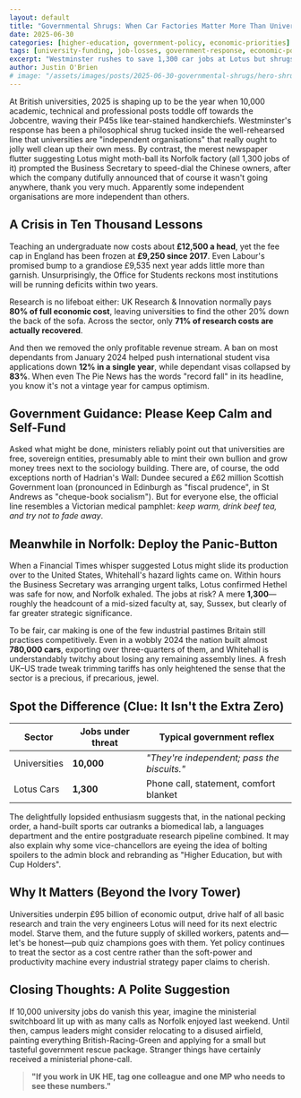 ```yaml
---
layout: default
title: "Governmental Shrugs: When Car Factories Matter More Than Universities"
date: 2025-06-30
categories: [higher-education, government-policy, economic-priorities]
tags: [university-funding, job-losses, government-response, economic-policy, UK-priorities, car-industry]
excerpt: "Westminster rushes to save 1,300 car jobs at Lotus but shrugs at 10,000 university redundancies. Apparently some independent organisations are more independent than others."
author: Justin O'Brien
# image: "/assets/images/posts/2025-06-30-governmental-shrugs/hero-shrugging-politician.jpg"
---
```


<!-- ![Politician shrugging while university buildings crumble in background](/assets/images/posts/2025-07-25-governmental-shrugs/hero-shrugging-politician.jpg) -->

At British universities, 2025 is shaping up to be the year when 10,000 academic, technical and professional posts toddle off towards the Jobcentre, waving their P45s like tear-stained handkerchiefs. Westminster's response has been a philosophical shrug tucked inside the well-rehearsed line that universities are "independent organisations" that really ought to jolly well clean up their own mess. By contrast, the merest newspaper flutter suggesting Lotus might moth-ball its Norfolk factory (all 1,300 jobs of it) prompted the Business Secretary to speed-dial the Chinese owners, after which the company dutifully announced that of course it wasn't going anywhere, thank you very much. Apparently some independent organisations are more independent than others.

## A Crisis in Ten Thousand Lessons

Teaching an undergraduate now costs about **£12,500 a head**, yet the fee cap in England has been frozen at **£9,250 since 2017**. Even Labour's promised bump to a grandiose £9,535 next year adds little more than garnish. Unsurprisingly, the Office for Students reckons most institutions will be running deficits within two years.

Research is no lifeboat either: UK Research & Innovation normally pays **80% of full economic cost**, leaving universities to find the other 20% down the back of the sofa. Across the sector, only **71% of research costs are actually recovered**.

And then we removed the only profitable revenue stream. A ban on most dependants from January 2024 helped push international student visa applications down **12% in a single year**, while dependant visas collapsed by **83%**. When even The Pie News has the words "record fall" in its headline, you know it's not a vintage year for campus optimism.

## Government Guidance: Please Keep Calm and Self-Fund

Asked what might be done, ministers reliably point out that universities are free, sovereign entities, presumably able to mint their own bullion and grow money trees next to the sociology building. There are, of course, the odd exceptions north of Hadrian's Wall: Dundee secured a £62 million Scottish Government loan (pronounced in Edinburgh as "fiscal prudence", in St Andrews as "cheque-book socialism"). But for everyone else, the official line resembles a Victorian medical pamphlet: *keep warm, drink beef tea, and try not to fade away*.

## Meanwhile in Norfolk: Deploy the Panic-Button

When a Financial Times whisper suggested Lotus might slide its production over to the United States, Whitehall's hazard lights came on. Within hours the Business Secretary was arranging urgent talks, Lotus confirmed Hethel was safe for now, and Norfolk exhaled. The jobs at risk? A mere **1,300**—roughly the headcount of a mid-sized faculty at, say, Sussex, but clearly of far greater strategic significance.

To be fair, car making is one of the few industrial pastimes Britain still practises competitively. Even in a wobbly 2024 the nation built almost **780,000 cars**, exporting over three-quarters of them, and Whitehall is understandably twitchy about losing any remaining assembly lines. A fresh UK–US trade tweak trimming tariffs has only heightened the sense that the sector is a precious, if precarious, jewel.

## Spot the Difference (Clue: It Isn't the Extra Zero)

| Sector       | Jobs under threat | Typical government reflex                       |
|--------------|-------------------|-------------------------------------------------|
| Universities | **10,000**        | *"They're independent; pass the biscuits."*     |
| Lotus Cars   | **1,300**         | Phone call, statement, comfort blanket          |

The delightfully lopsided enthusiasm suggests that, in the national pecking order, a hand-built sports car outranks a biomedical lab, a languages department and the entire postgraduate research pipeline combined. It may also explain why some vice-chancellors are eyeing the idea of bolting spoilers to the admin block and rebranding as "Higher Education, but with Cup Holders".

## Why It Matters (Beyond the Ivory Tower)

Universities underpin £95 billion of economic output, drive half of all basic research and train the very engineers Lotus will need for its next electric model. Starve them, and the future supply of skilled workers, patents and—let's be honest—pub quiz champions goes with them. Yet policy continues to treat the sector as a cost centre rather than the soft-power and productivity machine every industrial strategy paper claims to cherish.

## Closing Thoughts: A Polite Suggestion

If 10,000 university jobs do vanish this year, imagine the ministerial switchboard lit up with as many calls as Norfolk enjoyed last weekend. Until then, campus leaders might consider relocating to a disused airfield, painting everything British-Racing-Green and applying for a small but tasteful government rescue package. Stranger things have certainly received a ministerial phone-call.

> **"If you work in UK HE, tag one colleague and one MP who needs to see these numbers."**
